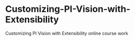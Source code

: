 # Customizing-PI-Vision-with-Extensibility
Customizing PI Vision with Extensibility online course work 

